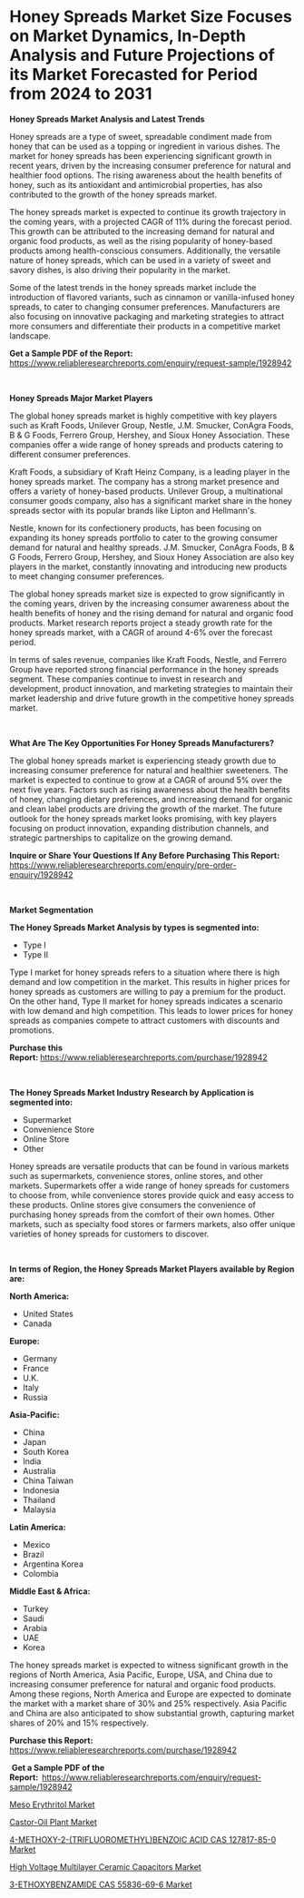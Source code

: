 <p><h1>Honey Spreads Market Size Focuses on Market Dynamics, In-Depth Analysis and Future Projections of its Market Forecasted for Period from 2024 to 2031</h1></p><p><strong>Honey Spreads Market Analysis and Latest Trends</strong></p>
<p><p>Honey spreads are a type of sweet, spreadable condiment made from honey that can be used as a topping or ingredient in various dishes. The market for honey spreads has been experiencing significant growth in recent years, driven by the increasing consumer preference for natural and healthier food options. The rising awareness about the health benefits of honey, such as its antioxidant and antimicrobial properties, has also contributed to the growth of the honey spreads market.</p><p>The honey spreads market is expected to continue its growth trajectory in the coming years, with a projected CAGR of 11% during the forecast period. This growth can be attributed to the increasing demand for natural and organic food products, as well as the rising popularity of honey-based products among health-conscious consumers. Additionally, the versatile nature of honey spreads, which can be used in a variety of sweet and savory dishes, is also driving their popularity in the market.</p><p>Some of the latest trends in the honey spreads market include the introduction of flavored variants, such as cinnamon or vanilla-infused honey spreads, to cater to changing consumer preferences. Manufacturers are also focusing on innovative packaging and marketing strategies to attract more consumers and differentiate their products in a competitive market landscape.</p></p>
<p><strong>Get a Sample PDF of the Report:&nbsp;</strong> <a href="https://www.reliableresearchreports.com/enquiry/request-sample/1928942">https://www.reliableresearchreports.com/enquiry/request-sample/1928942</a></p>
<p>&nbsp;</p>
<p><strong>Honey Spreads Major Market Players</strong></p>
<p><p>The global honey spreads market is highly competitive with key players such as Kraft Foods, Unilever Group, Nestle, J.M. Smucker, ConAgra Foods, B & G Foods, Ferrero Group, Hershey, and Sioux Honey Association. These companies offer a wide range of honey spreads and products catering to different consumer preferences.</p><p>Kraft Foods, a subsidiary of Kraft Heinz Company, is a leading player in the honey spreads market. The company has a strong market presence and offers a variety of honey-based products. Unilever Group, a multinational consumer goods company, also has a significant market share in the honey spreads sector with its popular brands like Lipton and Hellmann's.</p><p>Nestle, known for its confectionery products, has been focusing on expanding its honey spreads portfolio to cater to the growing consumer demand for natural and healthy spreads. J.M. Smucker, ConAgra Foods, B & G Foods, Ferrero Group, Hershey, and Sioux Honey Association are also key players in the market, constantly innovating and introducing new products to meet changing consumer preferences.</p><p>The global honey spreads market size is expected to grow significantly in the coming years, driven by the increasing consumer awareness about the health benefits of honey and the rising demand for natural and organic food products. Market research reports project a steady growth rate for the honey spreads market, with a CAGR of around 4-6% over the forecast period.</p><p>In terms of sales revenue, companies like Kraft Foods, Nestle, and Ferrero Group have reported strong financial performance in the honey spreads segment. These companies continue to invest in research and development, product innovation, and marketing strategies to maintain their market leadership and drive future growth in the competitive honey spreads market.</p></p>
<p>&nbsp;</p>
<p><strong>What Are The Key Opportunities For Honey Spreads Manufacturers?</strong></p>
<p><p>The global honey spreads market is experiencing steady growth due to increasing consumer preference for natural and healthier sweeteners. The market is expected to continue to grow at a CAGR of around 5% over the next five years. Factors such as rising awareness about the health benefits of honey, changing dietary preferences, and increasing demand for organic and clean label products are driving the growth of the market. The future outlook for the honey spreads market looks promising, with key players focusing on product innovation, expanding distribution channels, and strategic partnerships to capitalize on the growing demand.</p></p>
<p><strong>Inquire or Share Your Questions If Any Before Purchasing This Report:</strong> <a href="https://www.reliableresearchreports.com/enquiry/pre-order-enquiry/1928942">https://www.reliableresearchreports.com/enquiry/pre-order-enquiry/1928942</a></p>
<p>&nbsp;</p>
<p><strong>Market Segmentation</strong></p>
<p><strong>The Honey Spreads Market Analysis by types is segmented into:</strong></p>
<p><ul><li>Type I</li><li>Type II</li></ul></p>
<p><p>Type I market for honey spreads refers to a situation where there is high demand and low competition in the market. This results in higher prices for honey spreads as customers are willing to pay a premium for the product. On the other hand, Type II market for honey spreads indicates a scenario with low demand and high competition. This leads to lower prices for honey spreads as companies compete to attract customers with discounts and promotions.</p></p>
<p><strong>Purchase this Report:&nbsp;</strong><a href="https://www.reliableresearchreports.com/purchase/1928942">https://www.reliableresearchreports.com/purchase/1928942</a></p>
<p>&nbsp;</p>
<p><strong>The Honey Spreads Market Industry Research by Application is segmented into:</strong></p>
<p><ul><li>Supermarket</li><li>Convenience Store</li><li>Online Store</li><li>Other</li></ul></p>
<p><p>Honey spreads are versatile products that can be found in various markets such as supermarkets, convenience stores, online stores, and other markets. Supermarkets offer a wide range of honey spreads for customers to choose from, while convenience stores provide quick and easy access to these products. Online stores give consumers the convenience of purchasing honey spreads from the comfort of their own homes. Other markets, such as specialty food stores or farmers markets, also offer unique varieties of honey spreads for customers to discover.</p></p>
<p>&nbsp;</p>
<p><strong>In terms of Region, the Honey Spreads Market Players available by Region are:</strong></p>
<p>
    <p> <strong> North America: </strong>
        <ul>
            <li>United States</li>
            <li>Canada</li>
        </ul>
        </p> 
    <p> <strong> Europe: </strong>
        <ul>
            <li>Germany</li>
            <li>France</li>
            <li>U.K.</li>
            <li>Italy</li>
            <li>Russia</li>
        </ul>
        </p> 
    <p> <strong> Asia-Pacific: </strong>
        <ul>
            <li>China</li>
            <li>Japan</li>
            <li>South Korea</li>
            <li>India</li>
            <li>Australia</li>
            <li>China Taiwan</li>
            <li>Indonesia</li>
            <li>Thailand</li>
            <li>Malaysia</li>
        </ul>
        </p> 
    <p> <strong> Latin America: </strong>
        <ul>
            <li>Mexico</li>
            <li>Brazil</li>
            <li>Argentina Korea</li>
            <li>Colombia</li>
        </ul>
        </p> 
    <p> <strong> Middle East & Africa: </strong>
        <ul>
            <li>Turkey</li>
            <li>Saudi</li>
            <li>Arabia</li>
            <li>UAE</li>
            <li>Korea</li>
        </ul>
    </p>
    </p>
<p><p>The honey spreads market is expected to witness significant growth in the regions of North America, Asia Pacific, Europe, USA, and China due to increasing consumer preference for natural and organic food products. Among these regions, North America and Europe are expected to dominate the market with a market share of 30% and 25% respectively. Asia Pacific and China are also anticipated to show substantial growth, capturing market shares of 20% and 15% respectively.</p></p>
<p><strong>Purchase this Report: </strong><a href="https://www.reliableresearchreports.com/purchase/1928942">https://www.reliableresearchreports.com/purchase/1928942</a></p>
<p>&nbsp;<strong>Get a Sample PDF of the Report:&nbsp;&nbsp;</strong><a href="https://www.reliableresearchreports.com/enquiry/request-sample/1928942">https://www.reliableresearchreports.com/enquiry/request-sample/1928942</a></p>
<p><strong></strong></p>
<p><p><a href="https://view.publitas.com/reportprime-1/meso-erythritol-market-size-growth-outlook-from-2024-to-2031-projecting-at-markets-trends-analysis-by-application-regional-outlook-and-revenue/">Meso Erythritol Market</a></p><p><a href="https://picayune-night-cbd.notion.site/Castor-Oil-Plant-Market-Size-Focuses-on-Market-Dynamics-In-Depth-Analysis-and-Future-Projections-of-0c7f27877c4142c498caa8819e49e93e">Castor-Oil Plant Market</a></p><p><a href="https://valiant-lunge-8fe.notion.site/4-METHOXY-2-TRIFLUOROMETHYL-BENZOIC-ACID-CAS-127817-85-0-Market-A-Comprehensive-Report-of-its-Mark-8c27236edd3a4cc4aafeb3a19a5ef995">4-METHOXY-2-(TRIFLUOROMETHYL)BENZOIC ACID CAS 127817-85-0 Market</a></p><p><a href="https://view.publitas.com/reportprime-1/high-voltage-multilayer-ceramic-capacitors-market-provides-a-comprehensive-analysis-including-a-macro-overview-of-the-market-as-well-as-micro-details-such-as-market-size-and-competitive-landscape/">High Voltage Multilayer Ceramic Capacitors Market</a></p><p><a href="https://artistic-helicopter-ca9.notion.site/3-ETHOXYBENZAMIDE-CAS-55836-69-6-Market-A-Comprehensive-Report-of-its-Market-Share-Growth-Trends--e63a62eb1eb149319545848b819181f3">3-ETHOXYBENZAMIDE CAS 55836-69-6 Market</a></p></p>